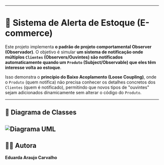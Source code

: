 -----

# 🛒 Sistema de Alerta de Estoque (E-commerce)

Este projeto implementa **o padrão de projeto comportamental Observer (Observador)**.
O objetivo é simular **um sistema de notificação onde múltiplos `Clientes` (Observers/Ouvintes) são notificados automaticamente quando um `Produto` (Subject/Observable) que eles têm interesse volta ao estoque**.

Isso demonstra o **princípio do Baixo Acoplamento (Loose Coupling)**, onde o `Produto` (quem notifica) não precisa conhecer os detalhes concretos dos `Clientes` (quem é notificado), permitindo que novos tipos de "ouvintes" sejam adicionados dinamicamente sem alterar o código do `Produto`.

-----

## 📌 Diagrama de Classes
![Diagrama UML](diagrama_de_classes(1).jpeg)
-----

## 👩‍💻 Autora

**Eduarda Araujo Carvalho**
